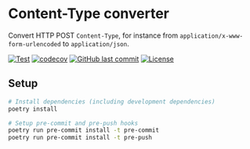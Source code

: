 # Content-Type converter
Convert HTTP POST `Content-Type`, for instance from `application/x-www-form-urlencoded` to `application/json`.


[![Test](https://github.com/e2jk/content-type-converter/workflows/Test/badge.svg)](https://github.com/e2jk/content-type-converter/actions?query=workflow%3ATest)
[![codecov](https://codecov.io/gh/e2jk/content-type-converter/branch/master/graph/badge.svg)](https://codecov.io/gh/e2jk/content-type-converter)
[![GitHub last commit](https://img.shields.io/github/last-commit/e2jk/content-type-converter.svg)](https://github.com/e2jk/content-type-converter/commits/master)
[![License](https://img.shields.io/github/license/e2jk/content-type-converter)](../../tree/master/LICENSE)

## Setup
```sh
# Install dependencies (including development dependencies)
poetry install

# Setup pre-commit and pre-push hooks
poetry run pre-commit install -t pre-commit
poetry run pre-commit install -t pre-push
```
